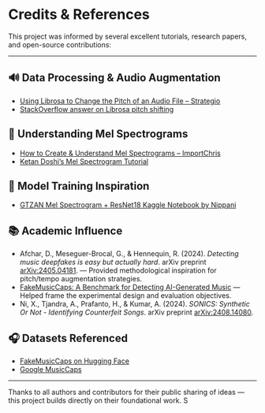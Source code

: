 # Credits & References

This project was informed by several excellent tutorials, research papers, and open-source contributions:

---

## 🔊 Data Processing & Audio Augmentation

* [Using Librosa to Change the Pitch of an Audio File – Strategio](https://medium.com/strategio/using-librosa-to-change-the-pitch-of-an-audio-file-49efdb2dd6c)
* [StackOverflow answer on Librosa pitch shifting](https://stackoverflow.com/a/52683474)

## 🎼 Understanding Mel Spectrograms

* [How to Create & Understand Mel Spectrograms – ImportChris](https://importchris.medium.com/how-to-create-understand-mel-spectrograms-ff7634991056)
* [Ketan Doshi’s Mel Spectrogram Tutorial](https://ketanhdoshi.github.io/Audio-Mel/)

## 🤖 Model Training Inspiration

* [GTZAN Mel Spectrogram + ResNet18 Kaggle Notebook by Nippani](https://www.kaggle.com/code/nippani/gtzan-mel-spectrogram-resnet18)

## 📚 Academic Influence

* Afchar, D., Meseguer-Brocal, G., & Hennequin, R. (2024). *Detecting music deepfakes is easy but actually hard*. arXiv preprint [arXiv:2405.04181](https://arxiv.org/abs/2405.04181). — Provided methodological inspiration for pitch/tempo augmentation strategies.
* [FakeMusicCaps: A Benchmark for Detecting AI-Generated Music](https://arxiv.org/html/2409.10684v1) — Helped frame the experimental design and evaluation objectives.
* Ni, X., Tjandra, A., Prafanto, H., & Kumar, A. (2024). *SONICS: Synthetic Or Not - Identifying Counterfeit Songs*. arXiv preprint [arXiv:2408.14080](https://arxiv.org/abs/2408.14080).

## 🎧 Datasets Referenced

* [FakeMusicCaps on Hugging Face](https://huggingface.co/datasets/PoliMi-DeepFakes/FakeMusicCaps)
* [Google MusicCaps](https://github.com/google-research/audioset/tree/master/music_caps)

---

Thanks to all authors and contributors for their public sharing of ideas — this project builds directly on their foundational work.
S